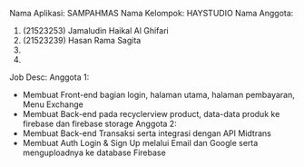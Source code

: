 Nama Aplikasi:  SAMPAHMAS
Nama Kelompok:  HAYSTUDIO
Nama Anggota:
1) (21523253) Jamaludin Haikal Al Ghifari 
2) (21523239) Hasan Rama Sagita
3)
4)

Job Desc:
Anggota 1:
 - Membuat Front-end bagian login, halaman utama, halaman pembayaran, Menu Exchange
 - Membuat Back-end pada recyclerview product, data-data produk ke firebase dan firebase storage
Anggota 2:
 - Membuat Back-end Transaksi serta integrasi dengan API Midtrans
 - Membuat Auth Login & Sign Up melalui Email dan Google serta menguploadnya ke database Firebase
